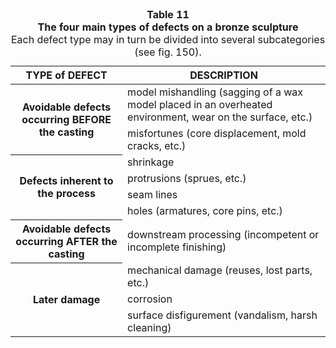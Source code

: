 <table id="table-11">
  <caption><strong>Table 11</strong><br />
  <strong>The four main types of defects on a bronze sculpture</strong><br />
  <span class="details">Each defect type may in turn be divided into several subcategories (see fig. 150).</span>
  </caption>
<thead>
 <tr>
  <th>TYPE of
  DEFECT</th>
  <th>DESCRIPTION</th>
 </tr>
</thead>
<tbody>
 <tr>
  <th rowspan=2 >Avoidable defects occurring BEFORE the casting</th>
  <td>model
  mishandling (sagging of a wax model placed in an overheated environment, wear
  on the surface, etc.)</td>
 </tr>
 <tr>
  <td>misfortunes (core displacement, mold cracks,
  etc.)</td>
 </tr>
 <tr>
  <th rowspan=4 >Defects inherent to the process</th>
  <td>shrinkage</td>
 </tr>
 <tr>
  <td>protrusions (sprues, etc.)</td>
 </tr>
 <tr>
  <td>seam lines</td>
 </tr>
 <tr>
  <td>holes (armatures, core pins, etc.)</td>
 </tr>
 <tr>
  <th>Avoidable defects occurring AFTER the casting</th>
  <td>downstream
  processing (incompetent or incomplete finishing)</td>
 </tr>
 <tr>
  <th rowspan=3 >Later damage</th>
  <td>mechanical
  damage (reuses, lost parts, etc.)</td>
 </tr>
 <tr>
  <td>corrosion</td>
 </tr>
 <tr>
  <td>surface disfigurement (vandalism, harsh
  cleaning)</td>
 </tr>
</tbody>
</table>
